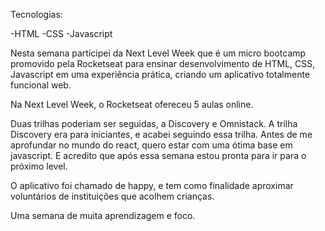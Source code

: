 Tecnologias:

-HTML
-CSS
-Javascript

Nesta semana participei da Next Level Week que é um micro bootcamp promovido pela Rocketseat para ensinar desenvolvimento de HTML, CSS, Javascript em uma experiência prática, criando um aplicativo totalmente funcional web.

Na Next Level Week, o Rocketseat ofereceu 5 aulas online.

Duas trilhas poderiam ser seguidas, a Discovery e Omnistack. A trilha Discovery era para iniciantes, e acabei seguindo essa trilha. Antes de me aprofundar no mundo do react, quero estar com uma ótima base em javascript. E acredito que após essa semana estou pronta para ir para o próximo level.

O aplicativo foi chamado de happy, e tem como finalidade aproximar voluntários de instituições que acolhem crianças.

Uma semana de muita aprendizagem e foco.